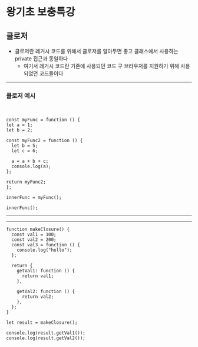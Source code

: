 # 왕기초 보충특강

## 클로저

- 클로저란 레거시 코드를 위해서 클로저를 알아두면 좋고 클래스에서 사용하는 private 접근과 동일하다
  - 여기서 레거시 코드란 기존에 사용되던 코드 구 브라우저를 지원하기 위해 사용되었던 코드들이다

---

### 클로저 예시

<br>

```
const myFunc = function () {
let a = 1;
let b = 2;

const myFunc2 = function () {
  let b = 5;
  let c = 6;

  a = a + b + c;
  console.log(a);
};

return myFunc2;
};

innerFunc = myFunc();

innerFunc();
```

---

---

```
function makeClosure() {
  const val1 = 100;
  const val2 = 200;
  const val3 = function () {
    console.log("hello");
  };

  return {
    getVal1: function () {
      return val1;
    },

    getVal2: function () {
      return val2;
    },
  };
}

let result = makeClosure();

console.log(result.getVal1());
console.log(result.getVal2());

```
